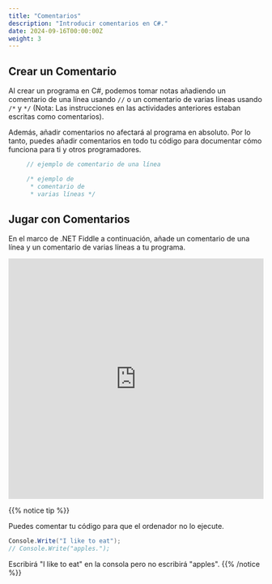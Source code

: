 ```yaml
---
title: "Comentarios"
description: "Introducir comentarios en C#."
date: 2024-09-16T00:00:00Z
weight: 3
---
```


## Crear un Comentario

Al crear un programa en C#, podemos tomar notas añadiendo un comentario de una línea usando `//` o un comentario de varias líneas usando `/*` y `*/` (Nota: Las instrucciones en las actividades anteriores estaban escritas como comentarios).

Además, añadir comentarios no afectará al programa en absoluto. Por lo tanto, puedes añadir comentarios en todo tu código para documentar cómo funciona para ti y otros programadores.

```c#
     // ejemplo de comentario de una línea

     /* ejemplo de
      * comentario de
      * varias líneas */
```

## Jugar con Comentarios

En el marco de .NET Fiddle a continuación, añade un comentario de una línea y un comentario de varias líneas a tu programa.

<iframe width="100%" height="475" src="https://dotnetfiddle.net/Widget/TTAhVm" frameborder="0"></iframe>

{{% notice tip %}}

Puedes comentar tu código para que el ordenador no lo ejecute.

```c#
Console.Write("I like to eat");
// Console.Write("apples.");
```

Escribirá "I like to eat" en la consola pero no escribirá "apples".
{{% /notice %}}